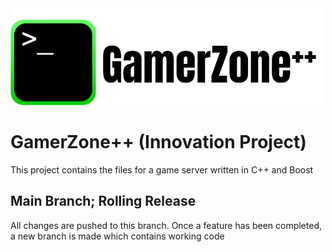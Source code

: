 <img src="https://github.com/nightMoney74767/gamerZone/blob/main/LogoPNG.png" alt="Logo" width=500/>

# GamerZone++ (Innovation Project)
This project contains the files for a game server written in C++ and Boost
## Main Branch; Rolling Release
All changes are pushed to this branch. Once a feature has been completed, a new branch is made which contains working code
